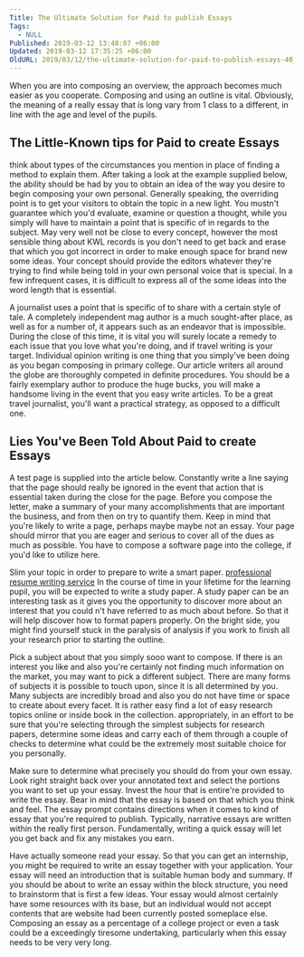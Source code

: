 ```yaml
---
Title: The Ultimate Solution for Paid to publish Essays
Tags:
  - NULL
Published: 2019-03-12 13:48:07 +06:00
Updated: 2019-03-12 17:35:25 +06:00
OldURL: 2019/03/12/the-ultimate-solution-for-paid-to-publish-essays-40__trashed/
---
```


<title>The Ultimate Solution for Paid to publish Essays</title> <p>When you are into composing an overview, the approach becomes much easier as  you cooperate.  Composing and using an outline is vital.  Obviously, the meaning of a really essay that is long vary from 1 class to a different, in line with the age and level of the pupils. </p>  <h2> The Little-Known tips for Paid to create Essays</h2> <p>think about types of the circumstances you mention in place of finding a method to explain them.  After taking a look at the example supplied below, the ability should be had by you to obtain an idea of the way you desire to begin composing your own personal.  Generally speaking, the overriding point is to get your visitors to obtain the topic in a new light.  You mustn't guarantee which you'd evaluate, examine or question a thought, while you simply will have to maintain a point that is specific of in regards to the subject.  May very well not be close to every concept, however the most sensible thing about KWL records is you don't need to get back and erase that which you got incorrect in order to make enough space for brand new some ideas.  Your concept should provide the editors whatever they're trying to find while being told in your own personal voice that is special.  In a few infrequent cases, it is difficult to express all of the some ideas into the word length that is essential. </p> <p>A journalist uses a point that is specific of to share with a certain style of tale.<!--more-->  A completely independent mag author is  a much sought-after place, as well as for a number of, it appears such as  an endeavor that is impossible.  During the close of this time, it is vital you will surely locate a remedy to each issue that you love what you're doing, and if travel writing is your target. Individual opinion writing is one thing that you simply've been doing as you began composing in primary college.  Our article writers all around the  globe are thoroughly competed in definite procedures.  You should be a fairly exemplary author to produce the huge bucks,  you will make a handsome living in the event that you easy write articles. To be  a great travel journalist, you'll want a practical strategy, as opposed to a difficult one. </p>  <h2>Lies You've Been Told About Paid to create Essays </h2> <p>A test page is supplied into the article below.  Constantly write a line saying that the page should really be ignored in the event that action that is essential taken during the close for the page.  Before you compose the letter, make a summary of your many accomplishments that are important the business, and from then on try to quantify them.  Keep in mind that you're likely to write a page, perhaps maybe maybe not an essay.  Your page should mirror that you are eager and serious to cover all of the dues as much as possible.  You have to compose a software page into the college, if you'd like to utilize here. </p> <p>Slim your topic in order to prepare to write a smart paper.  <a href="https://professionalresumesolutions.com/">professional resume writing service</a> In the course of time in your lifetime for the learning pupil, you will be expected to write a study paper.  A study paper can be an interesting task as it gives you the opportunity to discover more about an interest that you could n't have referred to as much about before.  So that it will help discover how to format papers properly.  On the bright side, you might find yourself stuck in the paralysis of analysis if you work to finish all your research prior to starting the outline. </p>   <p>Pick a subject about that you simply sooo want to compose.  If there is an interest you like and also you're certainly not finding much information on the market, you may want to pick a different subject.  There are many forms of subjects it is possible to touch upon, since it is all determined by you.  Many subjects are incredibly broad and also you do not have time or space to create about every facet.  It is rather easy find a lot of easy research topics online or inside  book in the collection.  appropriately, in an effort to be sure that you're selecting through the simplest subjects for research papers, determine some ideas and carry each of them through a couple of checks to determine what could be the extremely most suitable choice for you personally. </p> <p>Make sure to determine what precisely you should do from your own essay.  Look right  straight back over your annotated text and select the portions you want to set up your essay.  Invest the hour that is entire're provided to write the essay.  Bear in mind that the essay is based on that which you think and feel.  The essay prompt contains directions when it comes to kind of essay that you're required to publish.  Typically, narrative essays are written within the really first person.  Fundamentally, writing a quick essay will let you get back and fix any mistakes you earn. </p> <p>Have actually someone read your essay.  So that you can get an internship, you might be required to write an essay together with your application.  Your essay will need an introduction that is suitable human body and summary.  If you should be about to write an essay within the block structure, you need to brainstorm that is first a few ideas.  Your essay would almost certainly have some resources with  its base, but an individual would not accept contents that are website had been currently posted someplace else.  Composing an essay as a percentage of a college project or even a task could be a exceedingly tiresome undertaking, particularly when this essay needs to be very very  long. </p>
